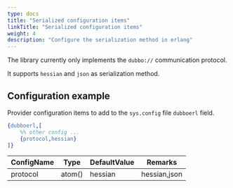 ```yaml
---
type: docs
title: "Serialized configuration items"
linkTitle: "Serialized configuration items"
weight: 4
description: "Configure the serialization method in erlang"
---
```


The library currently only implements the `dubbo://` communication protocol.

It supports `hessian` and `json` as serialization method.

## Configuration example

Provider configuration items to add to the `sys.config` file `dubboerl` field.

```erlang
{dubboerl,[
	%% other config ...
	{protocol,hessian}
]}
```
 
| ConfigName | Type | DefaultValue | Remarks |
| --- | --- | --- | --- |
| protocol | atom() | hessian | hessian,json |
